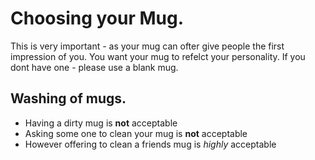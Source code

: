 # Choosing your Mug.

This is very important - as your mug can ofter give people the first impression of you. 
You want your mug to refelct your personality. 
If you dont have one - please use a blank mug. 

## Washing of mugs.

- Having a dirty mug is **not** acceptable
- Asking some one to clean your mug is **not** acceptable 
- However offering to clean a friends mug is *highly* acceptable
